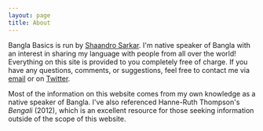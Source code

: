 ```yaml
---
layout: page
title: About
---
```


Bangla Basics is run by [Shaandro Sarkar](https://shaandro.github.io).
I'm native speaker of Bangla with an interest in sharing my language with people from all over the world!
Everything on this site is provided to you completely free of charge.
If you have any questions, comments, or suggestions, feel free to contact me via
[email](mailto:shaandrosarkar@gmail.com) or on [Twitter](https://twitter.com/ssshaiwala).

Most of the information on this website comes from my own knowledge as a native speaker of Bangla.
I've also referenced Hanne-Ruth Thompson's *Bengali* (2012),
which is an excellent resource for those seeking information outside of the scope of this website.
